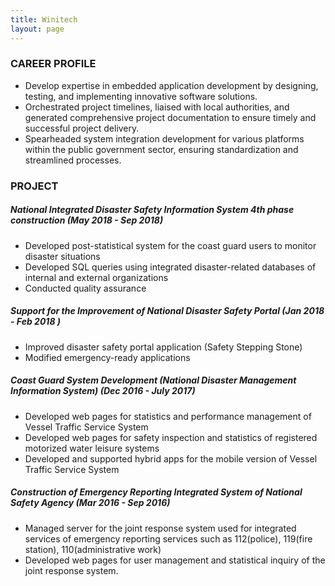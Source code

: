 ```yaml
---
title: Winitech
layout: page
---
```


<!-- http://www.winitech.com -->

### CAREER PROFILE
- Develop expertise in embedded application development by designing, testing, and implementing innovative software solutions.
- Orchestrated project timelines, liaised with local authorities, and generated comprehensive project documentation to ensure timely and successful project delivery.
- Spearheaded system integration development for various platforms within the public government sector, ensuring standardization and streamlined processes.

### PROJECT
##### National Integrated Disaster Safety Information System 4th phase construction (May 2018 - Sep 2018)
- Developed post-statistical system for the coast guard users to monitor disaster situations
- Developed SQL queries using integrated disaster-related databases of internal and external organizations
- Conducted quality assurance

##### Support for the Improvement of National Disaster Safety Portal (Jan 2018 - Feb 2018 )
- Improved disaster safety portal application (Safety Stepping Stone)
- Modified emergency-ready applications

##### Coast Guard System Development (National Disaster Management Information System) (Dec 2016 - July 2017)
- Developed web pages for statistics and performance management of Vessel Traffic Service System
- Developed web pages for safety inspection and statistics of registered motorized water leisure systems
- Developed and supported hybrid apps for the mobile version of Vessel Traffic Service System

##### Construction of Emergency Reporting Integrated System of National Safety Agency (Mar 2016 - Sep 2016)
- Managed server for the joint response system used for integrated services of emergency reporting services such as 112(police), 119(fire station), 110(administrative work)
- Developed web pages for user management and statistical inquiry of the joint response system.